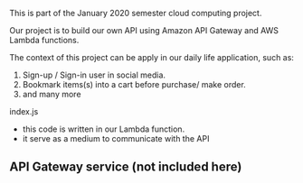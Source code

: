 This is part of the January 2020 semester cloud computing project.

Our project is to build our own API using Amazon API Gateway and AWS Lambda functions.

The context of this project can be apply in our daily life application, such as:
  1. Sign-up / Sign-in user in social media.
  2. Bookmark items(s) into a cart before purchase/ make order. 
  3. and many more

index.js
- this code is written in our Lambda function.
- it serve as a medium to communicate with the API 

API Gateway service (not included here)
 - 
